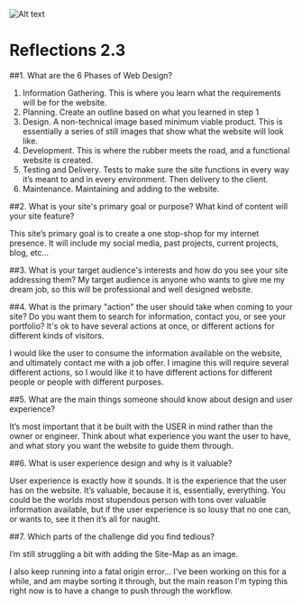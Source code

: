 ![Alt text](Site-Map)

# Reflections 2.3

##1.  What are the 6 Phases of Web Design?

1) Information Gathering.  This is where you learn what the requirements will be for the website.
2) Planning. Create an outline based on what you learned in step 1
3) Design.  A non-technical image based minimum viable product. This is essentially a series of still images that show what the website will look like.
4) Development.  This is where the rubber meets the road, and a functional website is created.
5) Testing and Delivery.  Tests to make sure the site functions in every way it’s meant to and in every environment.  Then delivery to the client.
6) Maintenance. Maintaining and adding to the website.

##2.  What is your site's primary goal or purpose? What kind of content will your site feature?

This site’s primary goal is to create a one stop-shop for my internet presence.  It will include my social media, past projects, current projects, blog, etc…

##3.  What is your target audience's interests and how do you see your site addressing them?
My target audience is anyone who wants to give me my dream job, so this will be professional and well designed website.

##4.  What is the primary "action" the user should take when coming to your site? Do you want them to search for information, contact you, or see your portfolio? It's ok to have several actions at once, or different actions for different kinds of visitors.

I would like the user to consume the information available on the website, and ultimately contact me with a job offer.  I imagine this will require several different actions, so I would like it to have different actions for different people or people with different purposes.

##5.  What are the main things someone should know about design and user experience?

It’s most important that it be built with the USER in mind rather than the owner or engineer.  Think about what experience you want the user to have, and what story you want the website to guide them through.

##6.  What is user experience design and why is it valuable?

User experience is exactly how it sounds. It is the experience that the user has on the website.  It’s valuable, because it is, essentially, everything.  You could be the worlds most stupendous person with tons over valuable information available, but if the user experience is so lousy that no one can, or wants to, see it then it’s all for naught.

##7.  Which parts of the challenge did you find tedious?

I’m still struggling a bit with adding the Site-Map as an image.


I also keep running into a fatal origin error... I've been working on this for a while, and am maybe sorting it through, but the main reason I'm typing this right now is to have a change to push through the workflow.